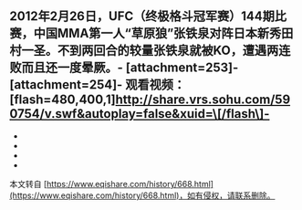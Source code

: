 2012年2月26日，UFC（终极格斗冠军赛）144期比赛，中国MMA第一人“草原狼”张铁泉对阵日本新秀田村一圣。不到两回合的较量张铁泉就被KO，遭遇两连败而且还一度晕厥。-
\[attachment=253\]-
\[attachment=254\]-
**观看视频：**\[flash=480,400,1\]http://share.vrs.sohu.com/590754/v.swf&autoplay=false&xuid=\[/flash\]-
-
-
-
-

-

本文转自 [https://www.eqishare.com/history/668.html](https://www.eqishare.com/history/668.html)，如有侵权，请联系删除。